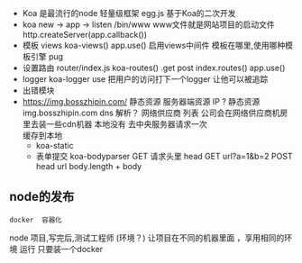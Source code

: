 - Koa 是最流行的node 轻量级框架
    egg.js  基于Koa的二次开发
- koa new  -> app -> listen 
 /bin/www
 www文件就是网站项目的启动文件
http.createServer(app.callback())
- 模板
    views
    koa-views()
    app.use() 启用views中间件
    模板在哪里,使用哪种模板引擎  pug
- 设置路由
    router/index.js
    koa-routes()
    .get post
    index.routes()
    app.use()
- logger 
    koa-logger use
    把用户的访问打下一个logger 让他可以被追踪
- 出错模块 
- https://img.bosszhipin.com/
    静态资源 服务器端资源
    IP ?
    静态资源 img.bosszhipin.com
    dns  解析？ 网络供应商  列表
    公司会在网络供应商机房里去装一些cdn机器  本地没有  去中央服务器请求一次  
    缓存到本地
    - koa-static
    - 表单提交
        koa-bodyparser
        GET  请求头里  head GET url?a=1&b=2
        POST   head url body.length +  body 

## node的发布
    docker  容器化

node 项目,写完后,测试工程师  (环境？)
让项目在不同的机器里面 ，享用相同的环境 运行  只要装一个docker 